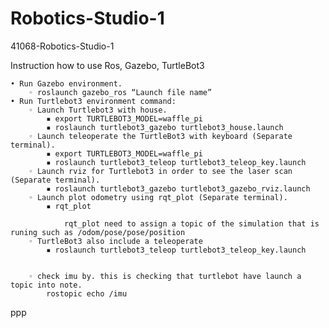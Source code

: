 # Robotics-Studio-1
41068-Robotics-Studio-1



Instruction how to use Ros, Gazebo, TurtleBot3

    • Run Gazebo environment.
        ◦ roslaunch gazebo_ros “Launch file name”
    • Run Turtlebot3 environment command:
        ◦ Launch Turtlebot3 with house.
            ▪ export TURTLEBOT3_MODEL=waffle_pi
            ▪ roslaunch turtlebot3_gazebo turtlebot3_house.launch 
        ◦ Launch teleoperate the TurtleBot3 with keyboard (Separate terminal). 
            ▪ export TURTLEBOT3_MODEL=waffle_pi
            ▪ roslaunch turtlebot3_teleop turtlebot3_teleop_key.launch
        ◦ Launch rviz for Turtlebot3 in order to see the laser scan (Separate terminal). 
            ▪ roslaunch turtlebot3_gazebo turtlebot3_gazebo_rviz.launch
        ◦ Launch plot odometry using rqt_plot (Separate terminal).
            ▪ rqt_plot

                rqt_plot need to assign a topic of the simulation that is runing such as /odom/pose/pose/position
        ◦ TurtleBot3 also include a teleoperate
            ▪ roslaunch turtlebot3_teleop turtlebot3_teleop_key.launch
        

        ◦ check imu by. this is checking that turtlebot have launch a topic into note.
            rostopic echo /imu

ppp